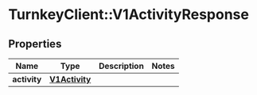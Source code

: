 # TurnkeyClient::V1ActivityResponse

## Properties
Name | Type | Description | Notes
------------ | ------------- | ------------- | -------------
**activity** | [**V1Activity**](V1Activity.md) |  | 

